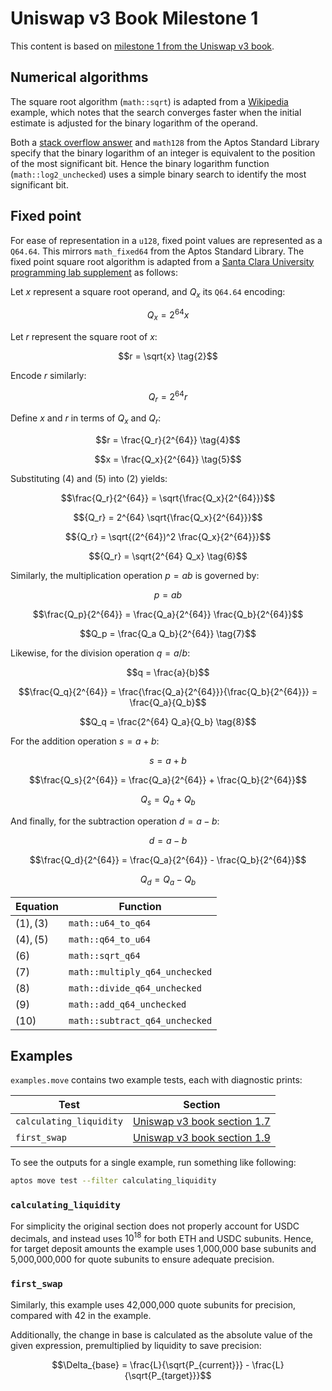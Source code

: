 # Uniswap v3 Book Milestone 1

This content is based on [milestone 1 from the Uniswap v3 book].

## Numerical algorithms

The square root algorithm (`math::sqrt`) is adapted from a [Wikipedia] example,
which notes that the search converges faster when the initial estimate is
adjusted for the binary logarithm of the operand.

Both a [stack overflow answer] and `math128` from the Aptos Standard Library
specify that the binary logarithm of an integer is equivalent to the position of
the most significant bit. Hence the binary logarithm function
(`math::log2_unchecked`) uses a simple binary search to identify the most
significant bit.

## Fixed point

For ease of representation in a `u128`, fixed point values are represented as a
`Q64.64`. This mirrors `math_fixed64` from the Aptos Standard Library. The fixed
point square root algorithm is adapted from a
[Santa Clara University programming lab supplement] as follows:

Let $x$ represent a square root operand, and $Q_x$ its `Q64.64` encoding:

```math
Q_x = 2^{64} x \tag{1}
```

Let $r$ represent the square root of $x$:

```math
r = \sqrt{x} \tag{2}
```

Encode $r$ similarly:

```math
Q_r = 2^{64} r \tag{3}
```

Define $x$ and $r$ in terms of $Q_x$ and $Q_r$:

```math
r = \frac{Q_r}{2^{64}} \tag{4}
```

```math
x = \frac{Q_x}{2^{64}} \tag{5}
```

Substituting $(4)$ and $(5)$ into $(2)$ yields:

```math
\frac{Q_r}{2^{64}} = \sqrt{\frac{Q_x}{2^{64}}}
```

```math
{Q_r} = 2^{64} \sqrt{\frac{Q_x}{2^{64}}}
```

```math
{Q_r} = \sqrt{(2^{64})^2 \frac{Q_x}{2^{64}}}
```

```math
{Q_r} = \sqrt{2^{64} Q_x} \tag{6}
```

Similarly, the multiplication operation $p = ab$ is governed by:

```math
p = ab
```

```math
\frac{Q_p}{2^{64}} = \frac{Q_a}{2^{64}} \frac{Q_b}{2^{64}}
```

```math
Q_p = \frac{Q_a Q_b}{2^{64}} \tag{7}
```

Likewise, for the division operation $q = a/b$:

```math
q = \frac{a}{b}
```

```math
\frac{Q_q}{2^{64}} = \frac{\frac{Q_a}{2^{64}}}{\frac{Q_b}{2^{64}}} =
\frac{Q_a}{Q_b}
```

```math
Q_q = \frac{2^{64} Q_a}{Q_b} \tag{8}
```

For the addition operation $s = a + b$:

```math
s = a + b
```

```math
\frac{Q_s}{2^{64}} = \frac{Q_a}{2^{64}} + \frac{Q_b}{2^{64}}
```

```math
Q_s = Q_a + Q_b \tag{9}
```

And finally, for the subtraction operation $d = a - b$:

```math
d = a - b
```

```math
\frac{Q_d}{2^{64}} = \frac{Q_a}{2^{64}} - \frac{Q_b}{2^{64}}
```

```math
Q_d = Q_a - Q_b \tag{10}
```

| Equation   | Function                       |
| ---------- | ------------------------------ |
| $(1), (3)$ | `math::u64_to_q64`             |
| $(4), (5)$ | `math::q64_to_u64`             |
| $(6)$      | `math::sqrt_q64`               |
| $(7)$      | `math::multiply_q64_unchecked` |
| $(8)$      | `math::divide_q64_unchecked`   |
| $(9)$      | `math::add_q64_unchecked`      |
| $(10)$     | `math::subtract_q64_unchecked` |

## Examples

`examples.move` contains two example tests, each with diagnostic prints:

| Test                    | Section                       |
| ----------------------- | ----------------------------- |
| `calculating_liquidity` | [Uniswap v3 book section 1.7] |
| `first_swap`            | [Uniswap v3 book section 1.9] |

To see the outputs for a single example, run something like following:

```sh
aptos move test --filter calculating_liquidity
```

### `calculating_liquidity`

For simplicity the original section does not properly account for USDC decimals,
and instead uses $10^{18}$ for both ETH and USDC subunits. Hence, for target
deposit amounts the example uses 1,000,000 base subunits and 5,000,000,000 for
quote subunits to ensure adequate precision.

### `first_swap`

Similarly, this example uses 42,000,000 quote subunits for precision, compared
with 42 in the example.

Additionally, the change in base is calculated as the absolute value of the
given expression, premultiplied by liquidity to save precision:

```math
\Delta_{base} = \frac{L}{\sqrt{P_{current}}} - \frac{L}{\sqrt{P_{target}}}
```

[milestone 1 from the uniswap v3 book]: https://uniswapv3book.com/milestone_1/introduction.html
[santa clara university programming lab supplement]: https://www.cse.scu.edu/~dlewis/book3/labs/Lab11E.pdf
[stack overflow answer]: https://stackoverflow.com/a/994709
[uniswap v3 book section 1.7]: https://uniswapv3book.com/milestone_1/calculating-liquidity.html
[uniswap v3 book section 1.9]: https://uniswapv3book.com/milestone_1/first-swap.html
[wikipedia]: https://en.wikipedia.org/wiki/Integer_square_root#Example_implementation_in_C
